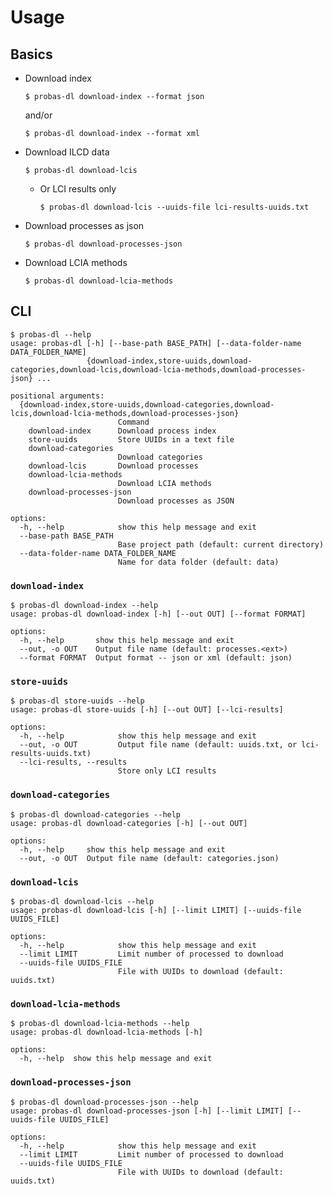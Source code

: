 # Usage

## Basics

- Download index

  ```console
  $ probas-dl download-index --format json
  ```
  and/or
  ```console
  $ probas-dl download-index --format xml
  ```

- Download ILCD data

  ```console
  $ probas-dl download-lcis
  ```

  - Or LCI results only

    ```console
    $ probas-dl download-lcis --uuids-file lci-results-uuids.txt
    ```

- Download processes as json

  ```console
  $ probas-dl download-processes-json
  ```

- Download LCIA methods

  ```console
  $ probas-dl download-lcia-methods
  ```


## CLI

```console
$ probas-dl --help
usage: probas-dl [-h] [--base-path BASE_PATH] [--data-folder-name DATA_FOLDER_NAME]
                 {download-index,store-uuids,download-categories,download-lcis,download-lcia-methods,download-processes-json} ...

positional arguments:
  {download-index,store-uuids,download-categories,download-lcis,download-lcia-methods,download-processes-json}
                        Command
    download-index      Download process index
    store-uuids         Store UUIDs in a text file
    download-categories
                        Download categories
    download-lcis       Download processes
    download-lcia-methods
                        Download LCIA methods
    download-processes-json
                        Download processes as JSON

options:
  -h, --help            show this help message and exit
  --base-path BASE_PATH
                        Base project path (default: current directory)
  --data-folder-name DATA_FOLDER_NAME
                        Name for data folder (default: data)
```


### `download-index`

```console
$ probas-dl download-index --help
usage: probas-dl download-index [-h] [--out OUT] [--format FORMAT]

options:
  -h, --help       show this help message and exit
  --out, -o OUT    Output file name (default: processes.<ext>)
  --format FORMAT  Output format -- json or xml (default: json)
```


### `store-uuids`

```console
$ probas-dl store-uuids --help
usage: probas-dl store-uuids [-h] [--out OUT] [--lci-results]

options:
  -h, --help            show this help message and exit
  --out, -o OUT         Output file name (default: uuids.txt, or lci-results-uuids.txt)
  --lci-results, --results
                        Store only LCI results
```


### `download-categories`

```console
$ probas-dl download-categories --help
usage: probas-dl download-categories [-h] [--out OUT]

options:
  -h, --help     show this help message and exit
  --out, -o OUT  Output file name (default: categories.json)
```


### `download-lcis`

```console
$ probas-dl download-lcis --help
usage: probas-dl download-lcis [-h] [--limit LIMIT] [--uuids-file UUIDS_FILE]

options:
  -h, --help            show this help message and exit
  --limit LIMIT         Limit number of processed to download
  --uuids-file UUIDS_FILE
                        File with UUIDs to download (default: uuids.txt)
```


### `download-lcia-methods`

```console
$ probas-dl download-lcia-methods --help
usage: probas-dl download-lcia-methods [-h]

options:
  -h, --help  show this help message and exit
```


### `download-processes-json`

```console
$ probas-dl download-processes-json --help
usage: probas-dl download-processes-json [-h] [--limit LIMIT] [--uuids-file UUIDS_FILE]

options:
  -h, --help            show this help message and exit
  --limit LIMIT         Limit number of processed to download
  --uuids-file UUIDS_FILE
                        File with UUIDs to download (default: uuids.txt)
```
